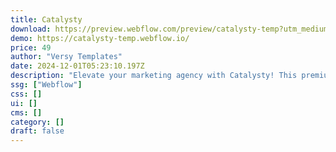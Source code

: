 ```yaml
---
title: Catalysty
download: https://preview.webflow.com/preview/catalysty-temp?utm_medium=preview_link&utm_source=designer&utm_content=catalysty-temp&preview=cc37a854c3420f3de839d385ae30826e&workflow=preview
demo: https://catalysty-temp.webflow.io/
price: 49
author: "Versy Templates"
date: 2024-12-01T05:23:10.197Z
description: "Elevate your marketing agency with Catalysty! This premium Webflow template is tailored for marketing agencies, offering a sophisticated mix of customizability and cutting-edge design to showcase your work dynamically."
ssg: ["Webflow"]
css: []
ui: []
cms: []
category: []
draft: false
---
```

